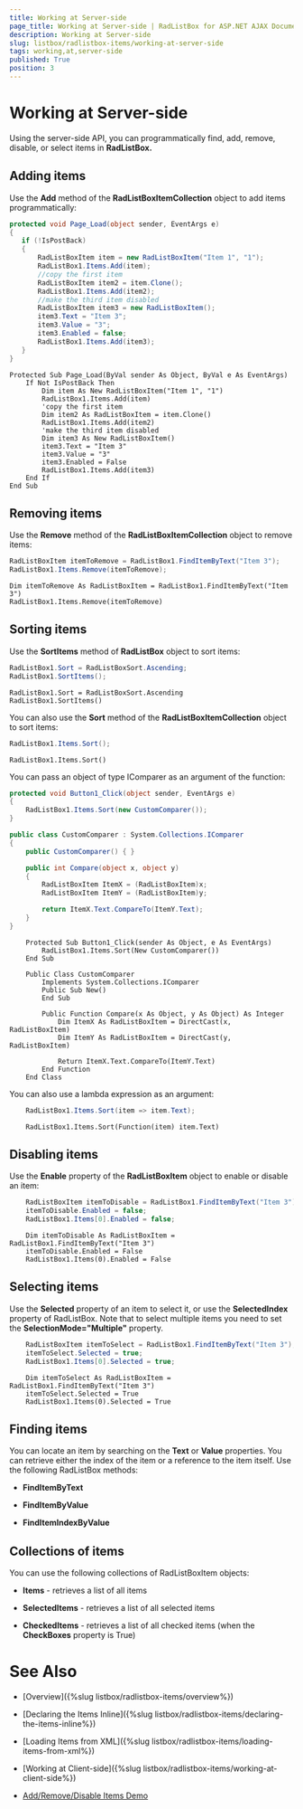 ```yaml
---
title: Working at Server-side
page_title: Working at Server-side | RadListBox for ASP.NET AJAX Documentation
description: Working at Server-side
slug: listbox/radlistbox-items/working-at-server-side
tags: working,at,server-side
published: True
position: 3
---
```


# Working at Server-side


Using the server-side API, you can programmatically find, add, remove, disable, or select items in **RadListBox.**

## Adding items

Use the **Add** method of the **RadListBoxItemCollection** object to add items programmatically:

````C#
protected void Page_Load(object sender, EventArgs e)
{
   if (!IsPostBack)
   {
	   RadListBoxItem item = new RadListBoxItem("Item 1", "1");
	   RadListBox1.Items.Add(item);
	   //copy the first item
	   RadListBoxItem item2 = item.Clone();
	   RadListBox1.Items.Add(item2);
	   //make the third item disabled
	   RadListBoxItem item3 = new RadListBoxItem();
	   item3.Text = "Item 3";
	   item3.Value = "3";
	   item3.Enabled = false;
	   RadListBox1.Items.Add(item3);
   }
} 		
````
````VB.NET
Protected Sub Page_Load(ByVal sender As Object, ByVal e As EventArgs)
	If Not IsPostBack Then
		Dim item As New RadListBoxItem("Item 1", "1")
		RadListBox1.Items.Add(item)
		'copy the first item
		Dim item2 As RadListBoxItem = item.Clone()
		RadListBox1.Items.Add(item2)
		'make the third item disabled
		Dim item3 As New RadListBoxItem()
		item3.Text = "Item 3"
		item3.Value = "3"
		item3.Enabled = False
		RadListBox1.Items.Add(item3)
	End If
End Sub
````

## Removing items

Use the **Remove** method of the **RadListBoxItemCollection** object to remove items:

````C#
RadListBoxItem itemToRemove = RadListBox1.FindItemByText("Item 3");
RadListBox1.Items.Remove(itemToRemove);		
````
````VB.NET
Dim itemToRemove As RadListBoxItem = RadListBox1.FindItemByText("Item 3")
RadListBox1.Items.Remove(itemToRemove) 	
````

## Sorting items

Use the **SortItems** method of **RadListBox** object to sort items:

````C#
RadListBox1.Sort = RadListBoxSort.Ascending;
RadListBox1.SortItems();
````
````VB.NET
RadListBox1.Sort = RadListBoxSort.Ascending
RadListBox1.SortItems()
````

You can also use the **Sort** method of the **RadListBoxItemCollection** object to sort items:

````C#
RadListBox1.Items.Sort();
````
````VB.NET
RadListBox1.Items.Sort()	
````

You can pass an object of type IComparer as an argument of the function:

````C#
protected void Button1_Click(object sender, EventArgs e)
{
	RadListBox1.Items.Sort(new CustomComparer());
}

public class CustomComparer : System.Collections.IComparer
{
	public CustomComparer() { }

	public int Compare(object x, object y)
	{
		RadListBoxItem ItemX = (RadListBoxItem)x;
		RadListBoxItem ItemY = (RadListBoxItem)y;

		return ItemX.Text.CompareTo(ItemY.Text);
	}
}	
````
````VB.NET	
	Protected Sub Button1_Click(sender As Object, e As EventArgs)
		RadListBox1.Items.Sort(New CustomComparer())
	End Sub

	Public Class CustomComparer
		Implements System.Collections.IComparer
		Public Sub New()
		End Sub

		Public Function Compare(x As Object, y As Object) As Integer
			Dim ItemX As RadListBoxItem = DirectCast(x, RadListBoxItem)
			Dim ItemY As RadListBoxItem = DirectCast(y, RadListBoxItem)

			Return ItemX.Text.CompareTo(ItemY.Text)
		End Function
	End Class
````

You can also use a lambda expression as an argument:

````C#	
	RadListBox1.Items.Sort(item => item.Text);	
````
````VB.NET	
	RadListBox1.Items.Sort(Function(item) item.Text)	
````

## Disabling items

Use the **Enable** property of the **RadListBoxItem** object to enable or disable an item:

````C#
	RadListBoxItem itemToDisable = RadListBox1.FindItemByText("Item 3");
	itemToDisable.Enabled = false;
	RadListBox1.Items[0].Enabled = false;
````
````VB.NET
	Dim itemToDisable As RadListBoxItem = RadListBox1.FindItemByText("Item 3")
	itemToDisable.Enabled = False
	RadListBox1.Items(0).Enabled = False 
````

## Selecting items

Use the **Selected** property of an item to select it, or use the **SelectedIndex** property of RadListBox. Note that to select multiple items you need to set the **SelectionMode="Multiple"** property.

````C#
	RadListBoxItem itemToSelect = RadListBox1.FindItemByText("Item 3");
	itemToSelect.Selected = true;
	RadListBox1.Items[0].Selected = true;
````
````VB.NET
	Dim itemToSelect As RadListBoxItem = RadListBox1.FindItemByText("Item 3")
	itemToSelect.Selected = True
	RadListBox1.Items(0).Selected = True 
````

## Finding items

You can locate an item by searching on the **Text** or **Value** properties. You can retrieve either the index of the item or a reference to the item itself. Use the following RadListBox methods:

* **FindItemByText**

* **FindItemByValue**

* **FindItemIndexByValue**

## Collections of items

You can use the following collections of RadListBoxItem objects:

* **Items** - retrieves a list of all items

* **SelectedItems** - retrieves a list of all selected items

* **CheckedItems** - retrieves a list of all checked items (when the **CheckBoxes** property is True)

# See Also

 * [Overview]({%slug listbox/radlistbox-items/overview%})

 * [Declaring the Items Inline]({%slug listbox/radlistbox-items/declaring-the-items-inline%})

 * [Loading Items from XML]({%slug listbox/radlistbox-items/loading-items-from-xml%})

 * [Working at Client-side]({%slug listbox/radlistbox-items/working-at-client-side%})

 * [Add/Remove/Disable Items Demo](https://demos.telerik.com/aspnet-ajax/listbox/examples/serverside/addremovedisable/defaultcs.aspx)
